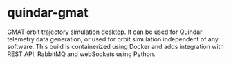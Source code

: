 # quindar-gmat
GMAT orbit trajectory simulation desktop. It can be used for Quindar telemetry data generation, or used for orbit simulation independent of any software. This build is containerized using Docker and adds integration with REST API, RabbitMQ and webSockets using Python.
